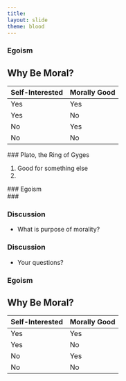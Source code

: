 ```yaml
---
title: 
layout: slide
theme: blood
---
```


<section><!--Intro slide begin-->
<section data-background="http://cdn.thefederalist.com/wp-content/uploads/2015/07/aynrand.jpg" data-markdown><!--Intro slide begin-->




# Egoism




</section> <!--Intro slide end-->
<section data-markdown>  <!--Slide Beginning-->



## Why Be Moral?

| Self-Interested |  Morally Good |
|-----------------|---------------|
| Yes             |     Yes       |
| Yes             |     No        |
| No              |     Yes        |
| No              |     No        |



</section><section data-markdown>
### Plato, the Ring of Gyges


1. Good for something else
2. 






</section><section data-markdown>
### Egoism





</section><section data-markdown>
### 






</section><section data-markdown>

### Discussion

* What is purpose of morality? 





</section><section data-markdown>

### Discussion

* Your questions?



</section><!--Slide end-->
</section><!--Day end-->




<section><!--Intro slide begin-->
<section data-background="http://www.abeautiful.world/wp-content/uploads/sites/41/2015/06/altruism-830x460.jpg" data-markdown><!--Intro slide begin-->




# Egoism




</section> <!--Intro slide end-->
<section data-markdown>  <!--Slide Beginning-->



## Why Be Moral?

| Self-Interested |  Morally Good |
|-----------------|---------------|
| Yes             |     Yes       |
| Yes             |     No        |
| No              |     Yes        |
| No              |     No        |
